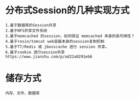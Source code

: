 # 分布式Session的几种实现方式

```text
1.基于数据库的Session共享
2.基于NFS共享文件系统
3.基于memcached 的session，如何保证 memcached 本身的高可用性？
4.基于resin/tomcat web容器本身的session复制机制
5.基于TT/Redis 或 jbosscache 进行 session 共享。
6.基于cookie 进行session共享
https://www.jianshu.com/p/ad22a0291eb6
```

# 储存方式
```text
内存、文件、数据库
```

